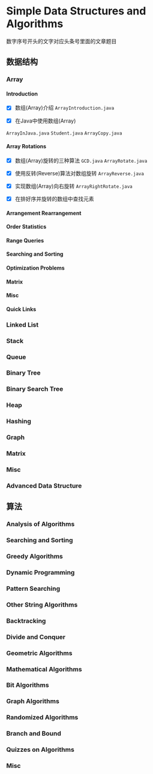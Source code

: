 # Simple Data Structures and Algorithms

数字序号开头的文字对应头条号里面的文章题目

## 数据结构

### Array

#### Introduction

- [x] 数组(Array)介绍 `ArrayIntroduction.java`

- [x] 在Java中使用数组(Array)

`ArrayInJava.java` `Student.java` `ArrayCopy.java`

#### Array Rotations

- [x] 数组(Array)旋转的三种算法 `GCD.java` `ArrayRotate.java`

- [x] 使用反转(Reverse)算法对数组旋转 `ArrayReverse.java`

- [x] 实现数组(Array)向右旋转 `ArrayRightRotate.java`

- [x] 在排好序并旋转的数组中查找元素


#### Arrangement Rearrangement

#### Order Statistics

#### Range Queries

#### Searching and Sorting

#### Optimization Problems

#### Matrix

#### Misc

#### Quick Links

### Linked List

### Stack

### Queue

### Binary Tree

### Binary Search Tree

### Heap

### Hashing

### Graph

### Matrix

### Misc

### Advanced Data Structure

## 算法

### Analysis of Algorithms

### Searching and Sorting

### Greedy Algorithms

### Dynamic Programming

### Pattern Searching

### Other String Algorithms

### Backtracking

### Divide and Conquer

### Geometric Algorithms

### Mathematical Algorithms

### Bit Algorithms

### Graph Algorithms

### Randomized Algorithms

### Branch and Bound

### Quizzes on Algorithms

### Misc
